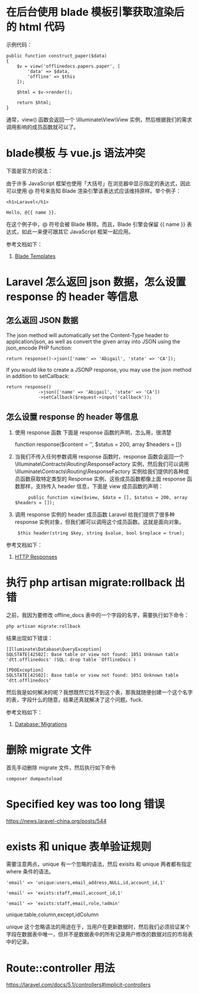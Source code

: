 # 在后台使用 blade 模板引擎获取渲染后的 html 代码
示例代码：

    public function construct_paper($data)
    {
        $v = view('offlinedocs.papers.paper', [
            'data' => $data,
            'offline' => $this
        ]);

        $html = $v->render();

        return $html;
    }

通常，view() 函数会返回一个 \Illuminate\View\View 实例，然后根据我们的需求调用影响的成员函数就可以了。

# blade模板 与 vue.js 语法冲突
下面是官方的说法：

由于许多 JavaScript 框架也使用「大括号」在浏览器中显示指定的表达式，因此可以使用 @ 符号来告知 Blade 渲染引擎该表达式应该维持原样。举个例子：

    <h1>Laravel</h1>

    Hello, @{{ name }}.

在这个例子中，@ 符号会被 Blade 移除。而且，Blade 引擎会保留 {{ name }} 表达式，如此一来便可跟其它 JavaScript 框架一起应用。

参考文档如下：
1. [Blade Templates][1]

# Laravel 怎么返回 json 数据，怎么设置 response 的 header 等信息
## 怎么返回 JSON 数据
The json method will automatically set the Content-Type header to application/json, as well as convert the given array into JSON using the json_encode PHP function:

    return response()->json(['name' => 'Abigail', 'state' => 'CA']);

If you would like to create a JSONP response, you may use the json method in addition to  setCallback:

    return response()
                ->json(['name' => 'Abigail', 'state' => 'CA'])
                ->setCallback($request->input('callback'));

## 怎么设置 response 的 header 等信息
1. 使用 response 函数
    下面是 response 函数的声明，怎么用，很清楚

    function response($content = '', $status = 200, array $headers = [])

2. 当我们不传入任何参数调用 response 函数时，response 函数会返回一个 \Illuminate\Contracts\Routing\ResponseFactory 实例，然后我们可以调用 \Illuminate\Contracts\Routing\ResponseFactory 实例给我们提供的各种成员函数获取特定类型的 Response 实例，这些成员函数都像上面 response 函数那样，支持传入 header 信息，下面是 view 成员函数的声明：

            public function view($view, $data = [], $status = 200, array $headers = []);

3. 调用 response 实例的 header 成员函数
    Laravel 给我们提供了很多种 response 实例对象，但我们都可以调用这个成员函数。这就是面向对象。

        $this header(string $key, string $value, bool $replace = true);

参考文档如下：
1. [HTTP Responses][2]

# 执行 php artisan migrate:rollback 出错
之前，我因为要修改 offline_docs 表中的一个字段的名字，需要执行如下命令：

    php artisan migrate:rollback

结果出现如下错误：

    [Illuminate\Database\QueryException]
    SQLSTATE[42S02]: Base table or view not found: 1051 Unknown table 'dtt.offlinedocs' (SQL: drop table `OfflineDocs`)

    [PDOException]
    SQLSTATE[42S02]: Base table or view not found: 1051 Unknown table 'dtt.offlinedocs'

然后我是如何解决的呢？我想既然它找不到这个表，那我就随便创建一个这个名字的表，字段什么的随意，结果还真就解决了这个问题。fuck.

参考文档如下：
1. [Database: Migrations][3]

# 删除 migrate 文件
首先手动删除 migrate 文件，然后执行如下命令

    composer dumpautoload

# Specified key was too long 错误
https://news.laravel-china.org/posts/544

# exists 和 unique 表单验证规则
需要注意两点，unique 有一个忽略的语法，然后 exisits 和 unique 两者都有指定 where 条件的语法。

    'email' => 'unique:users,email_address,NULL,id,account_id,1'

    'email' => 'exists:staff,email,account_id,1'
    
    'email' => 'exists:staff,email,role,!admin'

unique:table,column,except,idColumn

unique 这个忽略语法的用途在于，当用户在更新数据时，然后我们必须验证某个字段在数据表中唯一，但并不是数据表中的所有记录用户修改的数据对应的市局表中的记录。

# Route::controller 用法

https://laravel.com/docs/5.1/controllers#implicit-controllers




[1]: https://laravel.com/docs/5.2/blade "Blade Templates"
[2]: https://laravel.com/docs/5.2/responses "HTTP Responses"
[3]: https://laravel.com/docs/5.2/migrations "Database: Migrations"
[4]: https://laravel.com/docs/5.2/validation#rule-unique "Rule unique"